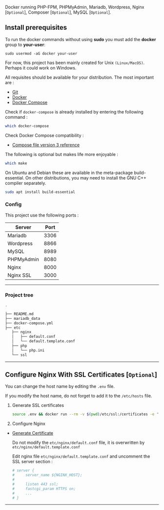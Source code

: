 Docker running PHP-FPM, PHPMyAdmin, Mariadb, Wordpress, Nginx [`Optional`], Composer [`Optional`], MySQL [`Optional`].

## Install prerequisites

To run the docker commands without using **sudo** you must add the **docker** group to **your-user**:

```
sudo usermod -aG docker your-user
```

For now, this project has been mainly created for Unix `(Linux/MacOS)`. Perhaps it could work on Windows.

All requisites should be available for your distribution. The most important are :

- [Git](https://git-scm.com/downloads)
- [Docker](https://docs.docker.com/engine/installation/)
- [Docker Compose](https://docs.docker.com/compose/install/)

Check if `docker-compose` is already installed by entering the following command :

```sh
which docker-compose
```

Check Docker Compose compatibility :

- [Compose file version 3 reference](https://docs.docker.com/compose/compose-file/)

The following is optional but makes life more enjoyable :

```sh
which make
```

On Ubuntu and Debian these are available in the meta-package build-essential. On other distributions, you may need to install the GNU C++ compiler separately.

```sh
sudo apt install build-essential
```

### Config

This project use the following ports :

| Server     | Port |
| ---------- | ---- |
| Mariadb    | 3306 |
| Wordpress  | 8866 |
| MySQL      | 8989 |
| PHPMyAdmin | 8080 |
| Nginx      | 8000 |
| Nginx SSL  | 3000 |

---

### Project tree

```sh
.

├── README.md
├── mariadb_data
├── docker-compose.yml
├── etc
   ├── nginx
   │   ├── default.conf
   │   └── default.template.conf
   ├── php
   │   └── php.ini
   └── ssl
```

---

## Configure Nginx With SSL Certificates [`Optional`]

You can change the host name by editing the `.env` file.

If you modify the host name, do not forget to add it to the `/etc/hosts` file.

1. Generate SSL certificates

   ```sh
   source .env && docker run --rm -v $(pwd)/etc/ssl:/certificates -e "SERVER=$NGINX_HOST" jacoelho/generate-certificate
   ```

2. Configure Nginx

- [Generate Certificate](https://hub.docker.com/r/jacoelho/generate-certificate/)

  Do not modify the `etc/nginx/default.conf` file, it is overwritten by `etc/nginx/default.template.conf`

  Edit nginx file `etc/nginx/default.template.conf` and uncomment the SSL server section :

  ```sh
  # server {
  #     server_name ${NGINX_HOST};
  #
  #     listen 443 ssl;
  #     fastcgi_param HTTPS on;
  #     ...
  # }
  ```

---
